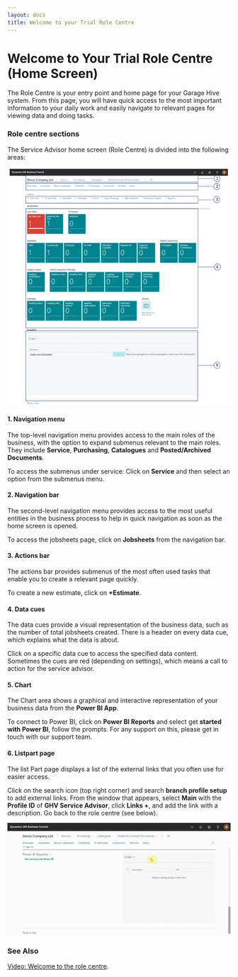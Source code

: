 ```yaml
---
layout: docs
title: Welcome to your Trial Role Centre 
---
```


# Welcome to Your Trial Role Centre (Home Screen)
The Role Centre is your entry point and home page for your Garage Hive system. From this page, you will have quick access to the most important information to your daily work and easily navigate to relevant pages for viewing data and doing tasks.

### Role centre sections

The Service Advisor home screen (Role Centre) is divided into the following areas:    

![](media/garagehive-trial-role-centre-edit.PNG)

#### 1. Navigation menu

The top-level navigation menu provides access to the main roles of the business, with the option to expand submenus relevant to the main roles. They include **Service**, **Purchasing**, **Catalogues** and **Posted/Archived Documents**.

To access the submenus under service: Click on **Service** and then select an option from the submenus menu.

#### 2. Navigation bar

The second-level navigation menu provides access to the most useful entities in the business process to help in quick navigation as soon as the home screen is opened.

To access the jobsheets page, click on **Jobsheets** from the navigation bar.

#### 3. Actions bar

The actions bar provides submenus of the most often used tasks that enable you to create a relevant page quickly.

To create a new estimate, click on **+Estimate**.

#### 4. Data cues

The data cues provide a visual representation of the business data, such as the number of total jobsheets created. There is a header on every data cue, which explains what the data is about.

Click on a specific data cue to access the specified data content. Sometimes the cues are red (depending on settings), which means a call to action for the service advisor.

#### 5. Chart

The Chart area shows a graphical and interactive representation of your business data from the **Power BI App**.

To connect to Power BI, click on **Power BI Reports** and select get **started with Power BI**, follow the prompts. For any support on this, please get in touch with our support team.

#### 6. Listpart page

The list Part page displays a list of the external links that you often use for easier access.

Click on the search icon (top right corner) and search **branch profile setup** to add external links. From the window that appears, select **Main** with the **Profile ID** of **GHV Service Advisor**, click **Links +**, and add the link with a description. Go back to the role centre (see below).

![](media/garagehive-role-centre-add-external-links.gif)

### **See Also**

[Video: Welcome to the role centre](https://www.youtube.com/watch?v=R_mLcdbFWdo).
